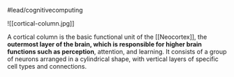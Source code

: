 #lead/cognitivecomputing

![[cortical-column.jpg]]

A cortical column is the basic functional unit of the [[Neocortex]], the **outermost layer of the brain, which is responsible for higher brain functions such as perception**, attention, and learning. It consists of a group of neurons arranged in a cylindrical shape, with vertical layers of specific cell types and connections.
